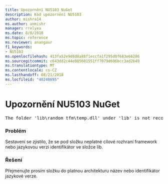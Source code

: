 ```yaml
---
title: Upozornění NU5103 NuGet
description: Kód upozornění NU5103
author: mishra14
ms.author: anmishr
manager: rrelyea
ms.date: 8/8/2018
ms.topic: reference
ms.reviewer: anangaur
f1_keywords:
- NU5103
ms.openlocfilehash: 413fa52e9d8d8a88f1eccfa1f295d0f683e66286
ms.sourcegitcommit: c643dd2c44e085601551ff7079d696bcc3ad2b49
ms.translationtype: MT
ms.contentlocale: cs-CZ
ms.lasthandoff: 08/21/2018
ms.locfileid: "40248695"
---
```

# <a name="nuget-warning-nu5103"></a>Upozornění NU5103 NuGet
<pre>The folder 'lib\random_tfm\temp.dll' under 'lib' is not recognized as a valid framework name or a supported culture identifier. Rename it to a valid framework name or culture identifier.</pre>

### <a name="issue"></a>Problém

Sestavení se zjistilo, že se pod složku neplatné cílové rozhraní framework nebo jazykovou verzi identifikátor ve složce lib.


### <a name="solution"></a>Řešení

Přejmenujte prosím složku do platnou architekturu název nebo identifikátor jazykové verze.


